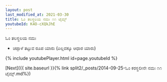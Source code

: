 ```yaml
---
layout: post
last_modified_at: 2021-03-30
title: ಓಂ ತಲಸ್ಥಲಯ ನಮಃ ೧೧ ಟೈಮ್ಸ್
youtubeId: K4O-cXQkJhE
---
```

 
 
 ಓಂ ತಲಸ್ಥಲಯ ನಮಃ  
 
 -  ಚಪ್ಪಾಳೆ ತಟ್ಟುವ ರೂಪ ಯಾರು (ಎಲ್ಲದಕ್ಕೂ ಆಧಾರ ಯಾರು) 
 
  
 
  
 
 
 
 
 
 


{% include youtubePlayer.html id=page.youtubeId %}
 
[Next]({{ site.baseurl }}{% link  split2/_posts/2014-09-25-ಓಂ ಕರಸ್ಥಲೀನೇ ನಮಃ ೧೧ ಟೈಮ್ಸ್.md%})
 
